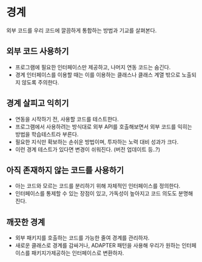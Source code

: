 # 경계 

외부 코드를 우리 코드에 깔끔하게 통합하는 방법과 기교를 살펴본다. 


## 외부 코드 사용하기 
- 프로그램에 필요한 인터페이스만 제공하고, 나머지 연동 코드는 숨긴다. 
- 경계 인터페이스를 이용할 때는 이를 이용하는 클래스나 클래스 계열 밖으로 노출되지 않도록 주의한다. 


## 경계 살피고 익히기 
- 연동을 시작하기 전, 사용할 코드를 테스트한다. 
- 프로그램에서 사용하려는 방식대로 외부 API를 호출해보면서 외부 코드를 익히는 방법을 학습테스트라 부른다. 
- 필요한 지식만 확보하는 손쉬운 방법이며, 투자하는 노력 대비 성과가 크다. 
- 이런 경계 테스트가 있다면 변경이 쉬워진다. (버전 업데이트 등..?)


## 아직 존재하지 않는 코드를 사용하기 
- 아는 코드와 모르는 코드를 분리하기 위해 자체적인 인터페이스를 정의한다. 
- 인터페이스를 통제할 수 있는 장점이 있고, 가독성이 높아지고 코드 의도도 분명해진다. 


## 깨끗한 경계 
- 외부 패키지를 호출하는 코드를 가능한 줄여 경계를 관리하자. 
- 새로운 클래스로 경계를 감싸거나,
ADAPTER 패턴을 사용해 우리가 원하는 인터페이스를 패키지가제공하는 인터페이스로 변환하자. 
